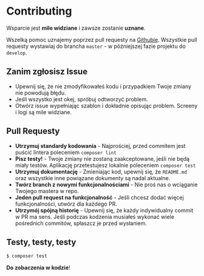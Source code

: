 
# Contributing

Wsparcie jest **mile widziane** i zawsze zostanie **uznane**.

Wszelką pomoc uznajemy poprzez pull requesty na [Githubie].
Wszystkie pull requesty wystawiaj do brancha `master` - w późniejszej fazie projektu do `develop`.

## Zanim zgłosisz Issue

- Upewnij się, że nie zmodyfikowałeś kodu i przypadkiem Twoje zmiany nie powodują błędu.
- Jeśli wszystko jest okej, spróbuj odtworzyć problem. 
- Otwórz issue wypełniając szablon i dokładnie opisując problem. Screeny i logi są mile widziane.

## Pull Requesty

- **Utrzymuj standardy kodowania** - Najprościej, przed commitem jest puścić lintera poleceniem `composer lint`
- **Pisz testy!** - Twoje zmiany nie zostaną zaakceptowane, jeśli nie będą miały testów. Aplikację przetestujesz lokalnie poleceniem `composer test` 
- **Utrzymuj dokumentację** - Zmieniając kod, upewnij się, że `README.md` oraz wszystkie inne powiązane dokumenty są nadal aktualne.
- **Twórz branch z nowymi funkcjonalnościami** - Nie proś nas o wciąganie Twojego mastera w repo.
- **Jeden pull request na funkcjonalność** - Jeśli chcesz dodać więcej funkcjonalności, utwórz dla każdego PR.
- **Utrzymój spójną historię** - Upewnij się, że każdy indywidualny commit w PR ma sens. Jeśli podczas kodzenia musiałeś wykonać wiele pośrednich commitów, spłaszcz je przed wysłaniem.

## Testy, testy, testy

``` bash
$ composer test
```

**Do zobaczenia w kodzie**!

[Githubie]: https://github.com/devbay-pl/firma/pulls